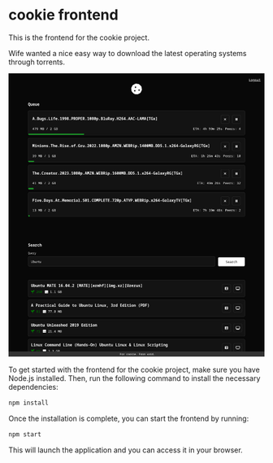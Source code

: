 # cookie frontend

This is the frontend for the cookie project.

Wife wanted a nice easy way to download the latest operating systems through torrents.

![Screenshot](docs/cookie-fe.png)

To get started with the frontend for the cookie project, make sure you have Node.js installed. Then, run the following command to install the necessary dependencies:

```bash
npm install
```

Once the installation is complete, you can start the frontend by running:

```bash
npm start
```

This will launch the application and you can access it in your browser.